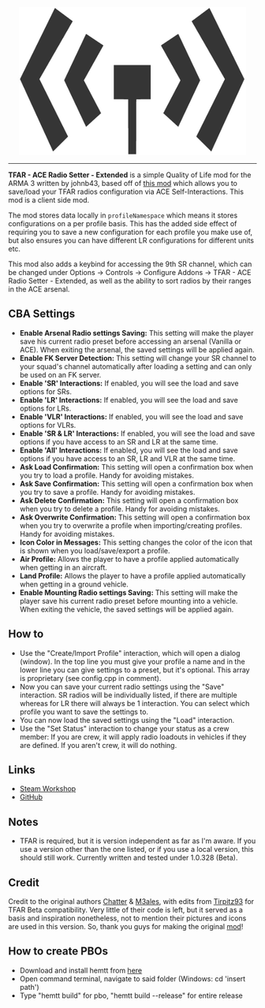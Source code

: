 <p align="center">
	<img width="460" height="300" src="https://github.com/johnb432/ACE-TFAR-Setter-Extended/blob/main/image_src/logo_large_grey_alpha.png?raw=true">
</p>

***

**TFAR - ACE Radio Setter - Extended** is a simple Quality of Life mod for the ARMA 3 written by johnb43, based off of [this mod](https://github.com/Tirpitz93/ACE-TFAR-Setter) which allows you to save/load your TFAR radios configuration via ACE Self-Interactions. This mod is a client side mod.

The mod stores data locally in `profileNamespace` which means it stores configurations on a per profile basis. This has the added side effect of requiring you to save a new configuration for each profile you make use of, but also ensures you can have different LR configurations for different units etc.

This mod also adds a keybind for accessing the 9th SR channel, which can be changed under Options -> Controls -> Configure Addons -> TFAR - ACE Radio Setter - Extended, as well as the ability to sort radios by their ranges in the ACE arsenal.

<h2>CBA Settings</h2>

* **Enable Arsenal Radio settings Saving:** This setting will make the player save his current radio preset before accessing an arsenal (Vanilla or ACE). When exiting the arsenal, the saved settings will be applied again.
* **Enable FK Server Detection:** This setting will change your SR channel to your squad's channel automatically after loading a setting and can only be used on an FK server.
* **Enable 'SR' Interactions:** If enabled, you will see the load and save options for SRs.
* **Enable 'LR' Interactions:** If enabled, you will see the load and save options for LRs.
* **Enable 'VLR' Interactions:** If enabled, you will see the load and save options for VLRs.
* **Enable 'SR & LR' Interactions:** If enabled, you will see the load and save options if you have access to an SR and LR at the same time.
* **Enable 'All' Interactions:** If enabled, you will see the load and save options if you have access to an SR, LR and VLR at the same time.
* **Ask Load Confirmation:** This setting will open a confirmation box when you try to load a profile. Handy for avoiding mistakes.
* **Ask Save Confirmation:** This setting will open a confirmation box when you try to save a profile. Handy for avoiding mistakes.
* **Ask Delete Confirmation:** This setting will open a confirmation box when you try to delete a profile. Handy for avoiding mistakes.
* **Ask Overwrite Confirmation:** This setting will open a confirmation box when you try to overwrite a profile when importing/creating profiles. Handy for avoiding mistakes.
* **Icon Color in Messages:** This setting changes the color of the icon that is shown when you load/save/export a profile.
* **Air Profile:** Allows the player to have a profile applied automatically when getting in an aircraft.
* **Land Profile:** Allows the player to have a profile applied automatically when getting in a ground vehicle.
* **Enable Mounting Radio settings Saving:** This setting will make the player save his current radio preset before mounting into a vehicle. When exiting the vehicle, the saved settings will be applied again.

<h2>How to</h2>

* Use the "Create/Import Profile" interaction, which will open a dialog (window). In the top line you must give your profile a name and in the lower line you can give settings to a preset, but it's optional. This array is proprietary (see config.cpp in comment).
* Now you can save your current radio settings using the "Save" interaction. SR radios will be individually listed, if there are multiple whereas for LR there will always be 1 interaction. You can select which profile you want to save the settings to.
* You can now load the saved settings using the "Load" interaction.
* Use the "Set Status" interaction to change your status as a crew member:
    If you are crew, it will apply radio loadouts in vehicles if they are defined.
    If you aren't crew, it will do nothing.

<h2>Links</h2>

* [Steam Workshop](https://steamcommunity.com/sharedfiles/filedetails/?id=1909836103)
* [GitHub](https://github.com/johnb432/ACE-TFAR-Setter-Extended)

<h2>Notes</h2>

* TFAR is required, but it is version independent as far as I'm aware. If you use a version other than the one listed, or if you use a local version, this should still work. Currently written and tested under 1.0.328 (Beta).

<h2>Credit</h2>

Credit to the original authors [Chatter](https://github.com/RTO-Chatter) & [M3ales](https://github.com/M3ales), with edits from [Tirpitz93](https://github.com/Tirpitz93) for TFAR Beta compatibility. Very little of their code is left, but it served as a basis and inspiration nonetheless, not to mention their pictures and icons are used in this version. So, thank you guys for making the original [mod](https://github.com/Tirpitz93/ACE-TFAR-Setter)!

<h2>How to create PBOs</h2>

* Download and install hemtt from [here](https://github.com/BrettMayson/HEMTT)
* Open command terminal, navigate to said folder (Windows: cd 'insert path')
* Type "hemtt build" for pbo, "hemtt build --release" for entire release
